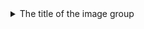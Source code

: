 <details>
  <summary>The title of the image group</summary>
  <img src="image23.png" alt="image-description"/>
  <img src="image24.png" alt="image-description"/>
</details>
